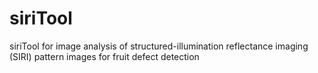 # siriTool
siriTool for image analysis of structured-illumination reflectance imaging (SIRI) pattern images for fruit defect detection
